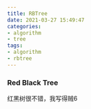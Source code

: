 ```yaml
---
title: RBTree
date: 2021-03-27 15:49:47
categories:
- algorithm
- tree
tags:
- algorithm
- rbtree
---
```


### Red Black Tree

红黑树很不错，我写得贼6